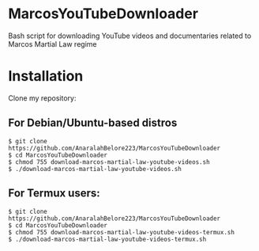 # MarcosYouTubeDownloader
Bash script for downloading YouTube videos and documentaries related to Marcos Martial Law regime

# Installation
Clone my repository:

## For Debian/Ubuntu-based distros

```
$ git clone https://github.com/AnaralahBelore223/MarcosYouTubeDownloader
$ cd MarcosYouTubeDownloader
$ chmod 755 download-marcos-martial-law-youtube-videos.sh
$ ./download-marcos-martial-law-youtube-videos.sh
```

## For Termux users:

```
$ git clone https://github.com/AnaralahBelore223/MarcosYouTubeDownloader
$ cd MarcosYouTubeDownloader
$ chmod 755 download-marcos-martial-law-youtube-videos-termux.sh
$ ./download-marcos-martial-law-youtube-videos-termux.sh
```

